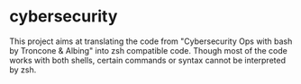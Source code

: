 # cybersecurity

This project aims at translating the code from "Cybersecurity Ops with bash by Troncone & Albing" into zsh compatible code. Though most of the code works with both shells, certain commands or syntax cannot be interpreted by zsh.